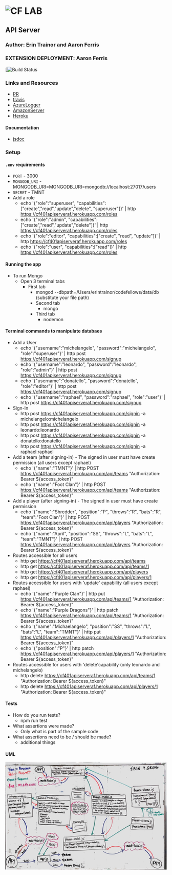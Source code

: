 ![CF](http://i.imgur.com/7v5ASc8.png) LAB
=================================================

## API Server

### Author: Erin Trainor and Aaron Ferris
### EXTENSION DEPLOYMENT: Aaron Ferris
[![Build Status](https://www.travis-ci.com/codefellows-js-401d29-aaron-ferris/lab20.svg?branch=master)

### Links and Resources
* [PR](https://github.com/codefellows-js-401d29-aaron-ferris/lab20/pull/1)  
* [travis](https://www.travis-ci.com/codefellows-js-401d29-aaron-ferris/lab20)
* [AzureLogger](https://af-q-logger.azurewebsites.net)
* [AmazonServer](http://QServer-env.zi7rtv2rp2.us-west-2.elasticbeanstalk.com)
* [Heroku](https://cf401apiserveraf.herokuapp.com/)

#### Documentation
* [jsdoc](https://github.com/codefellows-js-401d29-aaron-ferris/lab20/tree/working/docs)


### Setup
#### `.env` requirements
* `PORT` - 3000
* `MONGODB_URI` - MONGODB_URI=MONGODB_URI=mongodb://localhost:27017/users
* `SECRET` - TMNT
* Add a role
  * echo '{"role":"superuser", "capabilities":["create","read","update","delete", "superuser"]}' | http https://cf401apiserveraf.herokuapp.com/roles
  * echo '{"role":"admin", "capabilities":["create","read","update","delete"]}' | http https://cf401apiserveraf.herokuapp.com/roles
  * echo '{"role":"editor", "capabilities":["create", "read", "update"]}' | http https://cf401apiserveraf.herokuapp.com/roles
  * echo '{"role":"user", "capabilities":["read"]}' | http https://cf401apiserveraf.herokuapp.com/roles

#### Running the app
* To run Mongo
  * Open 3 terminal tabs
    * First tab
      * mongod --dbpath=/Users/erintrainor/codefellows/data/db (substitute your file path)
      * Second tab
        * mongo
      * Third tab
        * nodemon
  
#### Terminal commands to manipulate databaes
* Add a User
  * echo '{"username":"michelangelo", "password":"michelangelo", "role":"superuser"}' | http post https://cf401apiserveraf.herokuapp.com/signup
  * echo '{"username":"leonardo", "password":"leonardo", "role":"admin"}' | http post https://cf401apiserveraf.herokuapp.com/signup
  * echo '{"username":"donatello", "password":"donatello", "role":"editor"}' | http post https://cf401apiserveraf.herokuapp.com/signup
  * echo '{"username":"raphael", "password":"raphael", "role":"user"}' | http post https://cf401apiserveraf.herokuapp.com/signup
* Sign-In
  * http post https://cf401apiserveraf.herokuapp.com/signin -a michelangelo:michelangelo
  * http post https://cf401apiserveraf.herokuapp.com/signin -a leonardo:leonardo
  * http post https://cf401apiserveraf.herokuapp.com/signin -a donatello:donatello
  * http post https://cf401apiserveraf.herokuapp.com/signin -a raphael:raphael
* Add a team (after signing-in) - The signed in user must have create permission (all users except raphael)
  * echo '{"name":"TMNT"}' | http POST https://cf401apiserveraf.herokuapp.com/api/teams "Authorization: Bearer ${access_token}"
  * echo '{"name":"Foot Clan"}' | http POST https://cf401apiserveraf.herokuapp.com/api/teams "Authorization: Bearer ${access_token}"
* Add a player (after signing-in) - The signed in user must have create permission
  * echo '{"name":"Shredder", "position":"P", "throws":"R", "bats":"R", "team":"Foot Clan"}' | http POST https://cf401apiserveraf.herokuapp.com/api/players "Authorization: Bearer ${access_token}"
  * echo '{"name":"April", "position":"SS", "throws":"L", "bats":"L", "team":"TMNT"}' | http POST https://cf401apiserveraf.herokuapp.com/api/players "Authorization: Bearer ${access_token}"
* Routes accessible for all users
  * http get https://cf401apiserveraf.herokuapp.com/api/teams
  * http get https://cf401apiserveraf.herokuapp.com/api/teams/1
  * http get https://cf401apiserveraf.herokuapp.com/api/players
  * http get https://cf401apiserveraf.herokuapp.com/api/players/1
* Routes accessible for users with 'update' capability (all users except raphael)
  * echo '{"name":"Purple Clan"}' | http put https://cf401apiserveraf.herokuapp.com/api/teams/1 "Authorization: Bearer ${access_token}"
  * echo '{"name":"Purple Dragons"}' | http patch https://cf401apiserveraf.herokuapp.com/api/teams/1 "Authorization: Bearer ${access_token}"
  * echo '{"name":"Michaelangelo", "position":"SS", "throws":"L", "bats":"L", "team":"TMNT"}' | http put https://cf401apiserveraf.herokuapp.com/api/players/1 "Authorization: Bearer ${access_token}"
  * echo '{"position":"P"}' | http patch https://cf401apiserveraf.herokuapp.com/api/players/1 "Authorization: Bearer ${access_token}"
* Routes accessible for users with 'delete'capability (only leonardo and michelangelo) 
  * http delete https://cf401apiserveraf.herokuapp.com/api/teams/1 "Authorization: Bearer ${access_token}"
  * http delete https://cf401apiserveraf.herokuapp.com/api/players/1 "Authorization: Bearer ${access_token}"
#### Tests
* How do you run tests?
  * npm run test
* What assertions were made?
  * Only what is part of the sample code
* What assertions need to be / should be made?
  * additional things

#### UML
![UML Diagram](assets/uml.jpg)
